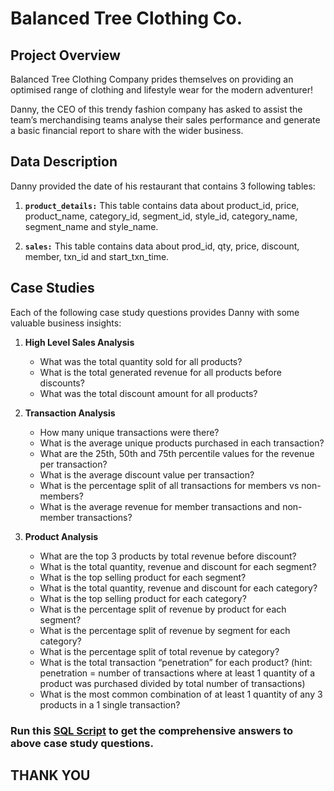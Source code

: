 # Balanced Tree Clothing Co.

## Project Overview
Balanced Tree Clothing Company prides themselves on providing an optimised range of clothing and lifestyle wear for the modern adventurer!

Danny, the CEO of this trendy fashion company has asked to assist the team’s merchandising teams analyse their sales performance and generate a basic financial report to share with the wider business.

## Data Description
Danny provided the date of his restaurant that contains 3 following tables:

1. **`product_details:`** This table contains data about product_id, price, product_name, category_id, segment_id, style_id, category_name, segment_name and style_name.

2. **`sales:`** This table contains data about prod_id, qty, price, discount, member, txn_id and start_txn_time.

## Case Studies
Each of the following case study questions provides Danny with some valuable business insights:

1. **High Level Sales Analysis**
    * What was the total quantity sold for all products?
    * What is the total generated revenue for all products before discounts?
    * What was the total discount amount for all products?

2. **Transaction Analysis**
    * How many unique transactions were there?
    * What is the average unique products purchased in each transaction?
    * What are the 25th, 50th and 75th percentile values for the revenue per transaction?
    * What is the average discount value per transaction?
    * What is the percentage split of all transactions for members vs non-members?
    * What is the average revenue for member transactions and non-member transactions?

3. **Product Analysis**
    * What are the top 3 products by total revenue before discount?
    * What is the total quantity, revenue and discount for each segment?
    * What is the top selling product for each segment?
    * What is the total quantity, revenue and discount for each category?
    * What is the top selling product for each category?
    * What is the percentage split of revenue by product for each segment?
    * What is the percentage split of revenue by segment for each category?
    * What is the percentage split of total revenue by category?
    * What is the total transaction “penetration” for each product? (hint: penetration = number of transactions where at least 1 quantity of a product was purchased divided by total number of transactions)
    * What is the most common combination of at least 1 quantity of any 3 products in a 1 single transaction?


### Run this [SQL Script](https://drive.google.com/file/d/15vsxI9QLwAFgFQl_FsTM8Qx6k2nUGMQk/view?usp=drive_link) to get the comprehensive answers to above case study questions.

## THANK YOU
